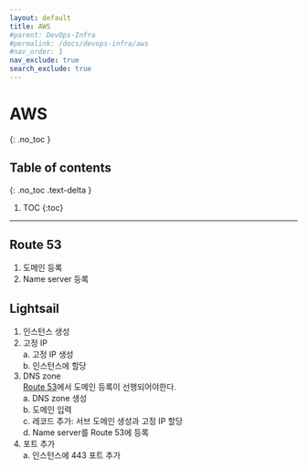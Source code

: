 ```yaml
---
layout: default
title: AWS
#parent: DevOps·Infra
#permalink: /docs/devops-infra/aws
#nav_order: 1
nav_exclude: true
search_exclude: true
---
```


# AWS
{: .no_toc }

## Table of contents
{: .no_toc .text-delta }

1. TOC
{:toc}

---

## Route 53
1. 도메인 등록
2. Name server 등록

## Lightsail
1. 인스턴스 생성
2. 고정 IP  
  a. 고정 IP 생성  
  b. 인스턴스에 할당
4. DNS zone  
[Route 53](#route-53)에서 도메인 등록이 선행되어야한다.  
  a. DNS zone 생성  
  b. 도메인 입력  
  c. 레코드 추가: 서브 도메인 생성과 고정 IP 할당  
  d. Name server를 Route 53에 등록
5. 포트 추가  
  a. 인스턴스에 443 포트 추가
